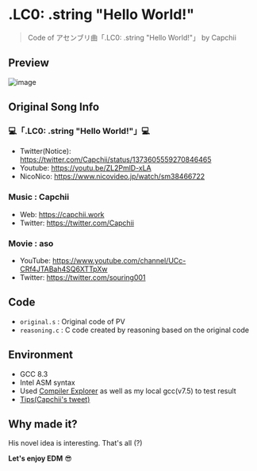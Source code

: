 # .LC0: .string "Hello World!"

> Code of アセンブリ曲「.LC0: .string "Hello World!"」 by Capchii

## Preview
![image](https://user-images.githubusercontent.com/10243897/111945501-2a01b700-8b1d-11eb-84e9-38a1c31896f5.png)

## Original Song Info
### 💻「.LC0: .string "Hello World!"」💻
- Twitter(Notice): https://twitter.com/Capchii/status/1373605559270846465
- Youtube: https://youtu.be/ZL2PmlD-xLA
- NicoNico: https://www.nicovideo.jp/watch/sm38466722
### Music : Capchii
- Web: https://capchii.work
- Twitter: https://twitter.com/Capchii
### Movie : aso
- YouTube: https://www.youtube.com/channel/UCc-CRf4JTABah4SQ6XTTpXw
- Twitter: https://twitter.com/souring001

## Code
- `original.s` : Original code of PV
- `reasoning.c` : C code created by reasoning based on the original code

## Environment
- GCC 8.3
- Intel ASM syntax
- Used [Compiler Explorer](https://godbolt.org) as well as my local gcc(v7.5) to test result
- [Tips(Capchii's tweet)](https://twitter.com/Capchii/status/1373826734429143041)

## Why made it?
His novel idea is interesting. That's all (?)

**Let's enjoy EDM** 😎
